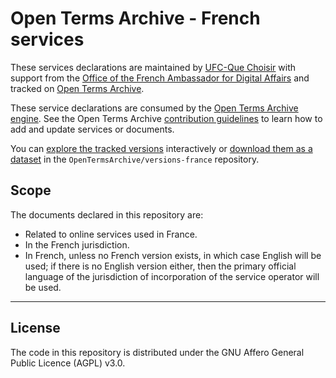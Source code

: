 # Open Terms Archive - French services

These services declarations are maintained by [UFC-Que Choisir](https://www.quechoisir.org) with support from the [Office of the French Ambassador for Digital Affairs](https://www.diplomatie.gouv.fr/fr/politique-etrangere-de-la-france/diplomatie-numerique/) and tracked on [Open Terms Archive](https://opentermsarchive.org).

These service declarations are consumed by the [Open Terms Archive engine](https://github.com/ambanum/OpenTermsArchive). See the Open Terms Archive [contribution guidelines](https://github.com/OpenTermsArchive/services-all/blob/main/CONTRIBUTING.md) to learn how to add and update services or documents.

You can [explore the tracked versions](https://github.com/OpenTermsArchive/versions-france) interactively or [download them as a dataset](https://github.com/OpenTermsArchive/versions-france/releases) in the `OpenTermsArchive/versions-france` repository.

## Scope

The documents declared in this repository are:

- Related to online services used in France.
- In the French jurisdiction.
- In French, unless no French version exists, in which case English will be used; if there is no English version either, then the primary official language of the jurisdiction of incorporation of the service operator will be used.

- - - -

## License

The code in this repository is distributed under the GNU Affero General Public Licence (AGPL) v3.0.
